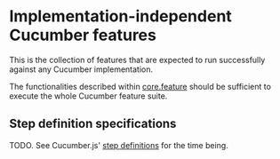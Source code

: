 # Implementation-independent Cucumber features

This is the collection of features that are expected to run successfully against any Cucumber implementation.

The functionalities described within [core.feature](https://github.com/cucumber/cucumber-features/blob/master/core.feature) should be sufficient to execute the whole Cucumber feature suite. 

## Step definition specifications

TODO. See Cucumber.js' [step definitions](https://github.com/cucumber/cucumber-js/blob/master/features/step_definitions/cucumber_steps.js) for the time being.
